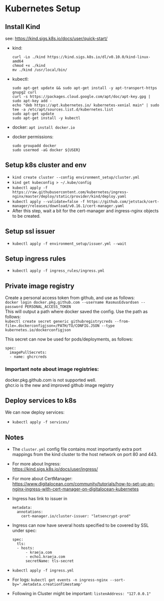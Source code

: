 # Kubernetes Setup
## Install Kind
see: https://kind.sigs.k8s.io/docs/user/quick-start/
* kind:
    ```
    curl -Lo ./kind https://kind.sigs.k8s.io/dl/v0.10.0/kind-linux-amd64
    chmod +x ./kind
    mv ./kind /usr/local/bin/
    ```

* kubectl:
    ```
    sudo apt-get update && sudo apt-get install -y apt-transport-https gnupg2 curl
    curl -s https://packages.cloud.google.com/apt/doc/apt-key.gpg | sudo apt-key add -
    echo "deb https://apt.kubernetes.io/ kubernetes-xenial main" | sudo tee -a /etc/apt/sources.list.d/kubernetes.list
    sudo apt-get update
    sudo apt-get install -y kubectl
    ```
    
* docker: `apt install docker.io`

* docker permissions:
    ```
    sudo groupadd docker
    sudo usermod -aG docker ${USER}
    ```

## Setup k8s cluster and env
* `kind create cluster --config environment_setup/cluster.yml`
* `kind get kubeconfig > ~/.kube/config`
* `kubectl apply -f https://raw.githubusercontent.com/kubernetes/ingress-nginx/master/deploy/static/provider/kind/deploy.yaml`
* `kubectl apply --validate=false -f https://github.com/jetstack/cert-manager/releases/download/v0.16.1/cert-manager.yaml`
* After this step, wait a bit for the cert-manager and ingress-nginx objects to be created.

## Setup ssl issuer
* `kubectl apply -f environment_setup/issuer.yml --wait`

## Setup ingress rules
* `kubectl apply -f ingress_rules/ingress.yml`

## Private image registry
Create a personal access token from github, and use as follows: \
`docker login docker.pkg.github.com --username RasmusEdvardsen --password PERSONAL_ACCESS_TOKEN` \
This will output a path where docker saved the config. Use the path as follows: \
`kubectl create secret generic githubregistrycreds --from-file=.dockerconfigjson=/PATH/TO/CONFIG.JSON --type kubernetes.io/dockerconfigjson`

This secret can now be used for pods/deployments, as follows:
```
spec:
  imagePullSecrets:
  - name: ghcrcreds
```

### Important note about image registries:
docker.pkg.github.com is not supported well. \
ghcr.io is the new and improved github image registry

## Deploy services to k8s
We can now deploy services:
* `kubectl apply -f services/`

## Notes
* The `cluster.yml` config file contains most importantly extra port mappings from the kind cluster to the host network on port 80 and 443.
* For more about Ingress: \
    https://kind.sigs.k8s.io/docs/user/ingress/
* For more about CertManager: \
    https://www.digitalocean.com/community/tutorials/how-to-set-up-an-nginx-ingress-with-cert-manager-on-digitalocean-kubernetes
* Ingress has link to issuer in
    ```
    metadata:
      annotations:
        cert-manager.io/cluster-issuer: "letsencrypt-prod"
    ```
* Ingress can now have several hosts specified to be covered by SSL under spec:
    ```
    spec:
      tls:
      - hosts:
          - kraeja.com
          - echo1.kraeja.com
          secretName: tls-secret
    ```
* `kubectl apply -f ingress.yml`

* For logs: `kubectl get events -n ingress-nginx --sort-by='.metadata.creationTimestamp'`

* Following in Cluster might be important: `listenAddress: "127.0.0.1"`

